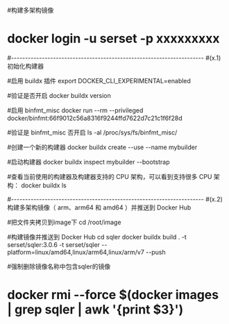 #构建多架构镜像

# docker login -u serset -p xxxxxxxxx

#---------------------------------------------------------------------
#(x.1)初始化构建器

#启用 buildx 插件
export DOCKER_CLI_EXPERIMENTAL=enabled

#验证是否开启
docker buildx version

#启用 binfmt_misc
docker run --rm --privileged docker/binfmt:66f9012c56a8316f9244ffd7622d7c21c1f6f28d

#验证是 binfmt_misc 否开启
ls -al /proc/sys/fs/binfmt_misc/


#创建一个新的构建器
docker buildx create --use --name mybuilder

#启动构建器
docker buildx inspect mybuilder --bootstrap

#查看当前使用的构建器及构建器支持的 CPU 架构，可以看到支持很多 CPU 架构：
docker buildx ls



#---------------------------------------------------------------------
#(x.2)构建多架构镜像（ arm、arm64 和 amd64 ）并推送到 Docker Hub

#把文件夹拷贝到image下
cd /root/image 


#构建镜像并推送到 Docker Hub 
cd sqler
docker buildx build . -t serset/sqler:3.0.6 -t serset/sqler --platform=linux/amd64,linux/arm64,linux/arm/v7 --push
 



#强制删除镜像名称中包含sqler的镜像
# docker rmi --force $(docker images | grep sqler | awk '{print $3}')












 